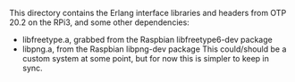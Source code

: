 This directory contains the Erlang interface libraries and headers 
from OTP 20.2 on the RPi3, and some other dependencies:
* libfreetype.a, grabbed from the Raspbian libfreetype6-dev package
* libpng.a, from the Raspbian libpng-dev package
This could/should be a custom system at some point, but for now
this is simpler to keep in sync.
